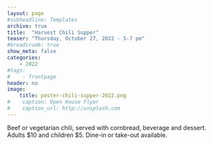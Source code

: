 ```yaml
---
layout: page
#subheadline: Templates
archive: true
title:  "Harvest Chili Supper"
teaser: "Thursday, October 27, 2022 - 5-7 pm"
#breadcrumb: true
show_meta: false
categories:
    - 2022
#tags:
#    - frontpage
header: no
image:
    title: poster-chili-supper-2022.png
#    caption: Open House Flyer
#    caption_url: http://unsplash.com
---
```

Beef or vegetarian chili, served with cornbread, beverage and dessert.  Adults $10 and children $5.  Dine-in or take-out available.

